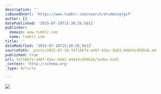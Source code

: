 ```yaml
---
description: ''
isBasedOnUrl: 'https://www.tumblr.com/search/drumming+gif'
author: []
datePublished: '2015-07-18T15:36:26.561Z'
publisher:
  domain: www.tumblr.com
  name: tumblr.com
title: ''
dateModified: '2015-07-18T15:36:26.561Z'
sourcePath: _posts/2015-07-18-7e716bfa-e40f-43ac-9ab3-d4b43c456b1b.md
published: true
url: 7e716bfa-e40f-43ac-9ab3-d4b43c456b1b/index.html
_context: 'http://schema.org'
_type: Article

---
```

![](https://38.media.tumblr.com/3cdcdf59c223d80987a577108d49ee6a/tumblr_mldwp7qVKT1qi2yvfo1_500.gif)